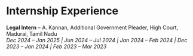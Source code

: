 # Internship Experience

**Legal Intern** – A. Kannan, Additional Government Pleader, High Court, Madurai, Tamil Nadu  
*Dec 2024 – Jan 2025 | Jun 2024 – Jul 2024 | Jan 2024 – Feb 2024 | Dec 2023 – Jan 2024 | Feb 2023 – Mar 2023*
